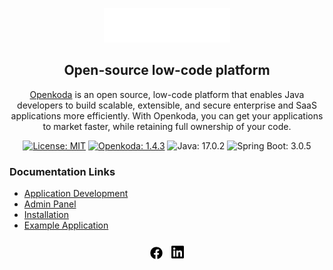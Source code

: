 <p style="text-align: center;" align="center">
    <img alt="Openkoda Logo" src="openkoda/src/main/resources/public/vendor/openkoda/openkoda_logo.svg" width="40%"/>
</p>

<div style="text-align: center;" align="center">
    <h2>Open-source low-code platform</h2>
    <p><a href="https://openkoda.com/">Openkoda</a> is an open source, low-code platform that enables Java developers to build scalable, extensible, and secure enterprise and SaaS applications more efficiently. With Openkoda, you can get your applications to market faster, while retaining full ownership of your code.</p>
</div>

<div style="text-align: center;" align="center">
    <a href="https://opensource.org/licenses/MIT"><img alt="License: MIT" src="https://img.shields.io/badge/License-MIT-18B2C6.svg"/></a>
    <a href="https://openkoda.com/product/"><img alt="Openkoda: 1.4.3" src="https://img.shields.io/static/v1?label=Openkoda&message=1.4.3&color=18B2C6"/></a>
    <img alt="Java: 17.0.2" src="https://img.shields.io/static/v1?label=Java&message=17.0.2&color=18B2C6"/>
    <img alt="Spring Boot: 3.0.5" src="https://img.shields.io/static/v1?label=Spring%20Boot&message=3.0.5&color=18B2C6"/>
</div>


### Documentation Links
* [Application Development](openkoda/doc/app-development.md)
* [Admin Panel](openkoda/doc/admin.md)
* [Installation](openkoda/doc/installation.md)
* [Example Application](openkoda/doc/5-minute-guide.md)

###
<div style="text-align: center;" align="center">
    <a href="https://www.facebook.com/Openkoda/"><img alt="Openkoda Facebook" src="openkoda/src/main/resources/public/vendor/fontawesome-free/svgs/brands/facebook.svg" width="20px"></a>
    <a href="https://www.linkedin.com/company/openkoda"><img alt="Openkoda Facebook" src="openkoda/src/main/resources/public/vendor/fontawesome-free/svgs/brands/linkedin.svg" width="20px" style="margin-left: 10px"></a>
</div>
